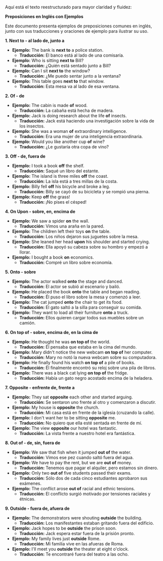 Aquí está el texto reestructurado para mayor claridad y fluidez:

**Preposiciones en Inglés con Ejemplos**

Este documento presenta ejemplos de preposiciones comunes en inglés, junto con sus traducciones y oraciones de ejemplo para ilustrar su uso.

**1. Next to - al lado de, junto a**

*   **Ejemplo:** The bank is **next to** a police station.
    *   **Traducción:** El banco está al lado de una comisaría.
*   **Ejemplo:** Who is sitting **next to** Bill?
    *   **Traducción:** ¿Quién está sentado junto a Bill?
*   **Ejemplo:** Can I sit **next to** the window?
    *   **Traducción:** ¿Me puedo sentar junto a la ventana?
*   **Ejemplo:** This table goes **next to** that window.
    *   **Traducción:** Esta mesa va al lado de esa ventana.

**2. Of - de**

*   **Ejemplo:** The cabin is made **of** wood.
    *   **Traducción:** La cabaña está hecha de madera.
*   **Ejemplo:** Jack is doing research about the life **of** insects.
    *   **Traducción:** Jack está haciendo una investigación sobre la vida de los insectos.
*   **Ejemplo:** She was a woman **of** extraordinary intelligence.
    *   **Traducción:** Era una mujer de una inteligencia extraordinaria.
*   **Ejemplo:** Would you like another cup **of** wine?
    *   **Traducción:** ¿Le gustaría otra copa de vino?

**3. Off - de, fuera de**

*   **Ejemplo:** I took a book **off** the shelf.
    *   **Traducción:** Saqué un libro del estante.
*   **Ejemplo:** The island is three miles **off** the coast.
    *   **Traducción:** La isla está a tres millas de la costa.
*   **Ejemplo:** Billy fell **off** his bicycle and broke a leg.
    *   **Traducción:** Billy se cayó de su bicicleta y se rompió una pierna.
*   **Ejemplo:** Keep **off** the grass!
    *   **Traducción:** ¡No pises el césped!

**4. On   Upon - sobre, en, encima de**

*   **Ejemplo:** We saw a spider **on** the wall.
    *   **Traducción:** Vimos una araña en la pared.
*   **Ejemplo:** The children left their toys **on** the table.
    *   **Traducción:** Los niños dejaron sus juguetes sobre la mesa.
*   **Ejemplo:** She leaned her head **upon** his shoulder and started crying.
    *   **Traducción:** Ella apoyó su cabeza sobre su hombro y empezó a llorar.
*   **Ejemplo:** I bought a book **on** economics.
    *   **Traducción:** Compré un libro sobre economía.

**5. Onto - sobre**

*   **Ejemplo:** The actor walked **onto** the stage and danced.
    *   **Traducción:** El actor se subió al escenario y bailó.
*   **Ejemplo:** He placed the book **onto** the table and began reading.
    *   **Traducción:** Él puso el libro sobre la mesa y comenzó a leer.
*   **Ejemplo:** The cat jumped **onto** the chair to get its food.
    *   **Traducción:** El gato saltó a la silla para conseguir su comida.
*   **Ejemplo:** They want to load all their furniture **onto** a truck.
    *   **Traducción:** Ellos quieren cargar todos sus muebles sobre un camión.

**6. On top of - sobre, encima de, en la cima de**

*   **Ejemplo:** He thought he was **on top of** the world.
    *   **Traducción:** Él pensaba que estaba en la cima del mundo.
*   **Ejemplo:** Mary didn't notice the new webcam **on top of** her computer.
    *   **Traducción:** Mary no notó la nueva webcam sobre su computadora.
*   **Ejemplo:** He finally found his watch **on top of** a pile of books.
    *   **Traducción:** Él finalmente encontró su reloj sobre una pila de libros.
*   **Ejemplo:** There was a black cat lying **on top of** the fridge.
    *   **Traducción:** Había un gato negro acostado encima de la heladera.

**7. Opposite - enfrente de, frente a**

*   **Ejemplo:** They sat **opposite** each other and started arguing.
    *   **Traducción:** Se sentaron uno frente al otro y comenzaron a discutir.
*   **Ejemplo:** My house is **opposite** the church.
    *   **Traducción:** Mi casa está en frente de la iglesia (cruzando la calle).
*   **Ejemplo:** I don't want her to be sitting **opposite** me.
    *   **Traducción:** No quiero que ella esté sentada en frente de mí.
*   **Ejemplo:** The view **opposite** our hotel was fantastic.
    *   **Traducción:** La vista frente a nuestro hotel era fantástica.

**8. Out of - de, sin, fuera de**

*   **Ejemplo:** We saw that fish when it jumped **out of** the water.
    *   **Traducción:** Vimos ese pez cuando saltó fuera del agua.
*   **Ejemplo:** We have to pay the rent, but we are **out of** money.
    *   **Traducción:** Tenemos que pagar el alquiler, pero estamos sin dinero.
*   **Ejemplo:** Only two **out of** five students passed their exams.
    *   **Traducción:** Sólo dos de cada cinco estudiantes aprobaron sus exámenes.
*   **Ejemplo:** The conflict arose **out of** racial and ethnic tensions.
    *   **Traducción:** El conflicto surgió motivado por tensiones raciales y étnicas.

**9. Outside - fuera de, afuera de**

*   **Ejemplo:** The demonstrators were shouting **outside** the building.
    *   **Traducción:** Los manifestantes estaban gritando fuera del edificio.
*   **Ejemplo:** Jack hopes to be **outside** the prison soon.
    *   **Traducción:** Jack espera estar fuera de la prisión pronto.
*   **Ejemplo:** My family lives just **outside** Rome.
    *   **Traducción:** Mi familia vive en las afueras de Roma.
*   **Ejemplo:** I'll meet you **outside** the theater at eight o'clock.
    *   **Traducción:** Te encontraré fuera del teatro a las ocho.
